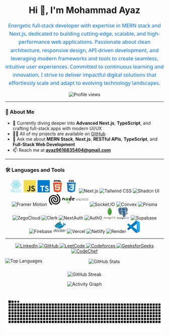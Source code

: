 <h1 align="center">Hi 👋, I'm Mohammad Ayaz</h1>
<h3 align="center" style="font-weight: 400; color: #0070f3; font-family: 'Segoe UI', Tahoma, Geneva, Verdana, sans-serif; max-width: 700px; margin: 0 auto; line-height: 1.6em;">
  Energetic full-stack developer with expertise in MERN stack and Next.js, dedicated to building cutting-edge, scalable, and high-performance web applications. Passionate about clean architecture, responsive design, API-driven development, and leveraging modern frameworks and tools to create seamless, intuitive user experiences. Committed to continuous learning and innovation, I strive to deliver impactful digital solutions that effortlessly scale and adapt to evolving technology landscapes.
</h3>


<p align="center">
  <img src="https://komarev.com/ghpvc/?username=ayaz9616&label=Profile%20views&color=0e75b6&style=flat" alt="Profile views" />
</p>

---

### 🚀 About Me

- 🌱 Currently diving deeper into **Advanced Next.js**, **TypeScript**, and crafting full-stack apps with modern UI/UX  
- 👨‍💻 All of my projects are available on [GitHub](https://github.com/ayaz9616?tab=repositories)  
- 💬 Ask me about **MERN Stack**, **Next.js**, **RESTful APIs**, **TypeScript**, and **Full-Stack Web Development**  
- 📫 Reach me at **[ayaz9616835404@gmail.com](mailto:ayaz9616835404@gmail.com)**

---

### 🛠️ Languages and Tools

<!-- Languages and Tools -->
<p align="center">
  <!-- Frontend -->
  <img src="https://raw.githubusercontent.com/devicons/devicon/master/icons/react/react-original-wordmark.svg" alt="React" width="40" height="40" />
  <img src="https://raw.githubusercontent.com/devicons/devicon/master/icons/javascript/javascript-original.svg" alt="JavaScript" width="40" height="40" />
  <img src="https://raw.githubusercontent.com/devicons/devicon/master/icons/typescript/typescript-original.svg" alt="TypeScript" width="40" height="40" />
  <img src="https://raw.githubusercontent.com/devicons/devicon/master/icons/html5/html5-original-wordmark.svg" alt="HTML5" width="40" height="40" />
  <img src="https://raw.githubusercontent.com/devicons/devicon/master/icons/css3/css3-original-wordmark.svg" alt="CSS3" width="40" height="40" />
  <img src="https://cdn.jsdelivr.net/gh/devicons/devicon/icons/nextjs/nextjs-original.svg" alt="Next.js" width="40" height="40" />

  <!-- Styling & UI -->
  <img src="https://www.vectorlogo.zone/logos/tailwindcss/tailwindcss-icon.svg" alt="Tailwind CSS" width="40" height="40" />
  <img src="https://ui.shadcn.com/apple-touch-icon.png" alt="Shadcn UI" width="40" height="40" />
  <img src="https://framerusercontent.com/images/FramerIcon.svg" alt="Framer Motion" width="40" height="40" />
  <img src="https://raw.githubusercontent.com/lucide-icons/lucide/main/icons/lucide.svg" alt="Lucide Icons" width="40" height="40" />

  <!-- Backend & Realtime -->
  <img src="https://raw.githubusercontent.com/devicons/devicon/master/icons/nodejs/nodejs-original-wordmark.svg" alt="Node.js" width="40" height="40" />
  <img src="https://raw.githubusercontent.com/devicons/devicon/master/icons/express/express-original-wordmark.svg" alt="Express.js" width="40" height="40" />
  <img src="https://upload.wikimedia.org/wikipedia/commons/9/96/Socket-io.svg" alt="Socket.IO" width="40" height="40" />
  <img src="https://www.convex.dev/_next/static/media/logo-dark-icon.7e3b7bcb.svg" alt="Convex" width="40" height="40" />
  <img src="https://raw.githubusercontent.com/prisma/presskit/main/logos/PNG/prisma-logo.png" alt="Prisma" width="40" height="40" />
  <img src="https://static.zegocloud.com/_nuxt/img/logo.3f4a0d0.svg" alt="ZegoCloud" width="40" height="40" />

  <!-- Auth -->
  <img src="https://avatars.githubusercontent.com/u/139895814?s=200&v=4" alt="Clerk" width="40" height="40" />
  <img src="https://github.com/nextauthjs/next-auth/blob/main/docs/static/img/logo/logo.png?raw=true" alt="NextAuth" width="40" height="40" />
  <img src="https://cdn.auth0.com/styleguide/components/1.0.8/media/logos/img/badge.png" alt="Auth0" width="40" height="40" />

  <!-- DB & Storage -->
  <img src="https://raw.githubusercontent.com/devicons/devicon/master/icons/mongodb/mongodb-original-wordmark.svg" alt="MongoDB" width="40" height="40" />
  <img src="https://raw.githubusercontent.com/devicons/devicon/master/icons/postgresql/postgresql-original-wordmark.svg" alt="PostgreSQL" width="40" height="40" />
  <img src="https://www.vectorlogo.zone/logos/supabase/supabase-icon.svg" alt="Supabase" width="40" height="40" />
  <img src="https://www.vectorlogo.zone/logos/firebase/firebase-icon.svg" alt="Firebase" width="40" height="40" />

  <!-- Deployment -->
  <img src="https://raw.githubusercontent.com/devicons/devicon/master/icons/docker/docker-original-wordmark.svg" alt="Docker" width="40" height="40" />
  <img src="https://www.vectorlogo.zone/logos/vercel/vercel-icon.svg" alt="Vercel" width="40" height="40" />
  <img src="https://www.vectorlogo.zone/logos/netlify/netlify-icon.svg" alt="Netlify" width="40" height="40" />
  <img src="https://www.vectorlogo.zone/logos/render/render-icon.svg" alt="Render" width="40" height="40" />

  <!-- Tools -->
  <img src="https://raw.githubusercontent.com/devicons/devicon/master/icons/vscode/vscode-original.svg" alt="VS Code" width="40" height="40" />
</p>

---

<!-- Connect with me -->
<p align="center">
  <a href="https://www.linkedin.com/in/mohammad-ayaz-960711226/" target="_blank" rel="noopener noreferrer">
    <img src="https://raw.githubusercontent.com/rahuldkjain/github-profile-readme-generator/master/src/images/icons/Social/linked-in-alt.svg" alt="LinkedIn" height="30" width="40" />
  </a>
  <a href="https://github.com/ayaz9616" target="_blank" rel="noopener noreferrer">
    <img src="https://raw.githubusercontent.com/rahuldkjain/github-profile-readme-generator/master/src/images/icons/Social/github.svg" alt="GitHub" height="30" width="40" />
  </a>
  <a href="https://leetcode.com/u/ayaz9616/" target="_blank" rel="noopener noreferrer">
    <img src="https://raw.githubusercontent.com/rahuldkjain/github-profile-readme-generator/master/src/images/icons/Social/leet-code.svg" alt="LeetCode" height="30" width="40" />
  </a>
  <a href="https://codeforces.com/profile/CipherWizard" target="_blank" rel="noopener noreferrer">
    <img src="https://raw.githubusercontent.com/rahuldkjain/github-profile-readme-generator/master/src/images/icons/Social/codeforces.svg" alt="Codeforces" height="30" width="40" />
  </a>
  <a href="https://www.geeksforgeeks.org/user/ayaz9616bd14/" target="_blank" rel="noopener noreferrer">
    <img src="https://raw.githubusercontent.com/rahuldkjain/github-profile-readme-generator/master/src/images/icons/Social/geeks-for-geeks.svg" alt="GeeksforGeeks" height="30" width="40" />
  </a>
  <a href="https://www.codechef.com/users/lalla_17" target="_blank" rel="noopener noreferrer">
    <img src="https://raw.githubusercontent.com/rahuldkjain/github-profile-readme-generator/master/src/images/icons/Social/codechef.svg" alt="CodeChef" height="30" width="40" />
  </a>
</p>

<div align="center">

<p>
  <img align="left" src="https://github-readme-stats.vercel.app/api/top-langs?username=ayaz9616&show_icons=true&locale=en&layout=compact" alt="Top Languages" />
  &nbsp;
  <img align="center" src="https://github-readme-stats.vercel.app/api?username=ayaz9616&show_icons=true&locale=en" alt="GitHub Stats" />
</p>

<p>
  <img src="https://github-readme-streak-stats.herokuapp.com/?user=ayaz9616" alt="GitHub Streak" style="margin-top: 10px;" />
</p>

<p>
  <img src="https://github-readme-activity-graph.vercel.app/graph?username=ayaz9616&radius=16&theme=react&area=true&order=5" height="300" alt="Activity Graph" />
</p>

<p>
  <img src="https://github.com/siddiq0611/git_repo/blob/main/grid_snake.svg" alt="Fun GIF" style="margin-top: 20px;" />
</p>

</div>
